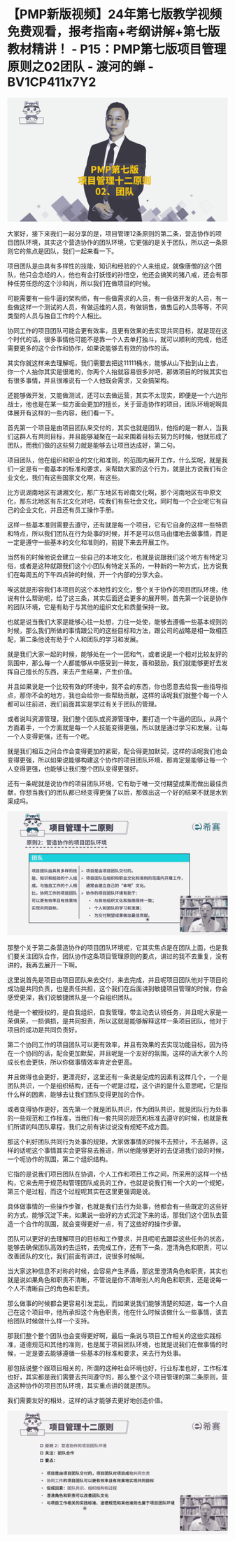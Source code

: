 # 【PMP新版视频】24年第七版教学视频免费观看，报考指南+考纲讲解+第七版教材精讲！ - P15：PMP第七版项目管理原则之02团队 - 渡河的蝉 - BV1CP411x7Y2

![](img/146a9b12058162362c936b1d17699581_0.png)

大家好，接下来我们一起分享的是，项目管理12条原则的第二条，营造协作的项目团队环境，其实这个营造协作的团队环境，它更强的是关于团队，所以这一条原则它的焦点是团队，我们一起来看一下。

项目团队是由具有多样性的技能，知识和经验的个人来组成，就像唐僧的这个团队，他只会念经的人，他也有会打妖怪的孙悟空，他还会搞笑的猪八戒，还会有那种任劳任怨的这个沙和尚，所以我们在做项目的时候。

可能需要有一些牛逼的架构师，有一些做需求的人员，有一些做开发的人员，有一些做这样一个测试的人员，有做运维的人员，有做销售，做售后的人员等等，不同类型的人员与独自工作的个人相比。

协同工作的项目团队可能会更有效率，且更有效果的去实现共同目标，就是现在这个时代的话，很多事情他可能不是靠一个人去单打独斗，就可以顺利的完成，他还需要更多的这个合作和协作，如果说能够去有效的协作的话。

其实你就这样来去理解呃，我们需要去把这11111桶水，能够从山下抬到山上去，你一个人抬你其实是很难的，你两个人抬就容易很多对吧，那做项目的时候其实也有很多事情，并且很难说有一个人他既会需求，又会搞架构。

还能够做开发，又能做测试，还可以去做运营，其实不太现实，即便是一个六边形战士，他也是在某一些方面会更加的擅长，关于营造协作的项目，团队环境呢啊具体展开有这样的一些内容，我们看一下。

首先第一个项目是由项目团队来交付的，其实也就是团队，他指的是一群人，当我们这群人有共同目标，并且能够凝聚在一起来围着目标去努力的时候，他就形成了团队，而我们做的这些努力就是能够去让项目达成好，第二句。

项目团队，他在组织和职业的文化和准则，的范围内展开工作，什么奖呢，就是我们一定是有一套基本的标准和要求，来帮助大家的这个行为，就是比方说我们有企业文化，我们有这些国家文化啊，有这些。

比方说湖南地区有湖湘文化，那广东地区有岭南文化啊，那个河南地区有中原文化，那东北地区有东北文化对吧，哎我们有些社会文化，同时每一个企业呢它有自己的企业文化，并且还有员工操作手册。

这样一些基本准则需要去遵守，还有就是每一个项目，它有它自身的这样一些特质和特点，所以我们团队在行为处事的时候，并不是可以信马由缰地去做事情，而是一定是遵守一些基本的文化和准则的，前提下来去开展工作。

当然有的时候他说会建立一些自己的本地文化，也就是说跟我们这个地方有特定习俗，或者是这种就跟我们这个小团队有特定关系的，一种新的一种方式，比方说我们在每周五的下午四点钟的时候，开一个内部的分享大会。

唉这就是形容我们本项目的这个本地性的文化，整个关于协作的项目团队环境，他说有什么帮助呢，给了这三条，其实后面还会更多的展开啊，首先第一个说是协作的团队环境，它是有助于与其他的组织文化和质量保持一致。

也就是说当我们大家是能够心往一处想，力往一处使，能够去遵循一些基本规则的时候，那么我们所做的事情跟公司的这些目标和方法，跟公司的战略是相一致相匹配，第二条他说有助于个人和团队的学习和发展。

就是我们大家一起的时候，能够处在一个一团和气，或者说是一个相对比较友好的氛围中，那么每一个人都能够从中感受到一种友，善和鼓励，我们就能够更好去发挥自己擅长的东西，来去产生结果，产生价值。

并且如果说是一个比较有效的环境中，我不会的东西，你也愿意去给我一些指导指点，那你不会的地方，我也会给你一些帮助贡献，这样的话呢我们就整个每一个人都可以往前进，我们前面其实是学过有关于团队的管理。

或者说叫资源管理，我们整个团队或资源管理中，要打造一个牛逼的团队，从两个方面着手，一个方面就是每一个人技能变得更强，所以就是通过学习和发展，让每一个人变得更强，还有一个呢。

就是我们相互之间合作会变得更加的紧密，配合得更加默契，这样的话呢我们也会变得更强，所以如果说能够构建这个协作的项目团队环境，那肯定是能够让每一个人变得更强，也能够让我们整个团队变得更强好。

还有一条呢就是说协作的项目团队环境，它有助于唯一交付期望成果而做出最佳贡献，你想当我们的团队都已经变得更强了以后，那做出这一个好的结果不就是水到渠成吗。



![](img/146a9b12058162362c936b1d17699581_2.png)

那整个关于第二条营造协作的项目团队环境呢，它其实焦点是在团队上面，也是我们要关注团队合作，团队协作这条项目管理原则的要点，讲过的我不去重复，没有讲的，我再去展开一下啊。

这里说首先是项目由项目团队来去交付，来去完成，并且呢项目团队他对于项目的成功是共同负责，也是责任共担，这个我们在后面讲到敏捷项目管理的时候，你会感受更深，我们说敏捷团队是一个自组织团队。

他是一个被授权的，是自我组织，自我管理，带主动去认领任务，并且呢大家是一荣俱荣，一损俱损，是共同担责，所以这就是能够解释这样一条项目团队，他对于项目的成功是共同负责好。

第二个协同工作的项目团队可以更有效率，并且有效果的去实现功能目标，因为待在一个协同的话，配合更加默契，并且呢是一个友好的氛围，这样的话大家个人的成长也会更快，所以你做事情效率肯定会更高。

并且做得也会更好，更漂亮好，这里还有一条说是促成的因素有这样几个，一个是团队共识，一个是组织结构，还有一个呢是过程，这个讲的是什么意思呢，它是指什么样的因素，能够去让我们团队变得更加的合作。

或者变得协作更好，首先第一个就是团队共识，作为团队共识，就是团队行为处事的一些规范和工作标准，当我们有一套共同的规范和标准去遵守的时候，也就是我们所谓的叫团队章程，我们之前有讲过说没有规矩不成方圆。

那这个利好团队共同行为处事的规矩，大家做事情的时候不去预计，不去越界，这样的话呢这个事情其实会更容易去推进，所以他能够更好的去促进我们谈的时候，一个呃协作的氛围，第二个组织结构。

它指的是说我们项目团队在协调，个人工作和项目工作之间，所采用的这样一个结构，它来去用于规范和管理团队成员的工作，也就是说我们有一个大的一个规矩，第三个是过程，而这个过程呢其实在这里更强调是说。

具体做事情的一些操作步骤，也就是我们去行为处事，他都会有一些既定的这些好的方式，能够沉淀下来，如果说一些好的方式沉淀下来的话，那我们这个团队去营造一个合作的氛围，就会变得更好一点，有了这些好的操作步骤。

团队可以更好的去理解项目的目标和工作要求，并且呢呃去跟踪这些任务的状态，能够去确保团队高效的去运转，去完成工作，还有下一条，澄清角色和职责，可以改善团队的文化，我们前面有讲过，说很多时候啊。

当大家这种信息不对称的时候，会容易产生矛盾，那这里澄清角色和职责，其实也就是说如果角色和职责不清晰，不管说是你不清晰别人的角色和职责，还是说每一个人不清晰自己的角色和职责。

那么做事的时候都会更容易引发混乱，而如果说我们能够清楚的知道，每一个人自己在这个项目中，他所承担这个角色职责，他在什么时候该做什么一些事情，该去给团队时候做什么样一个支持。

那我们整个整个团队也会变得更好啊，最后一条说与项目工作相关的这些实践标准，道德规范和其他的准则，也是属于项目团队环境，也就是说我们在做事情的时候，一定是要去能够遵循一些基本的标准和要求，来去行为处事。

那包括说整个跟项目相关的，所谓的这种社会环境也好，行业标准也好，工作标准也好，其实都是我们需要去共同遵守的，那么整个这个项目管理的第二条原则，营造这种协作的项目团队环境，其实重点讲的就是团队。

我们需要友好的相处，这样的话才能够去更好地创造价值。

![](img/146a9b12058162362c936b1d17699581_4.png)